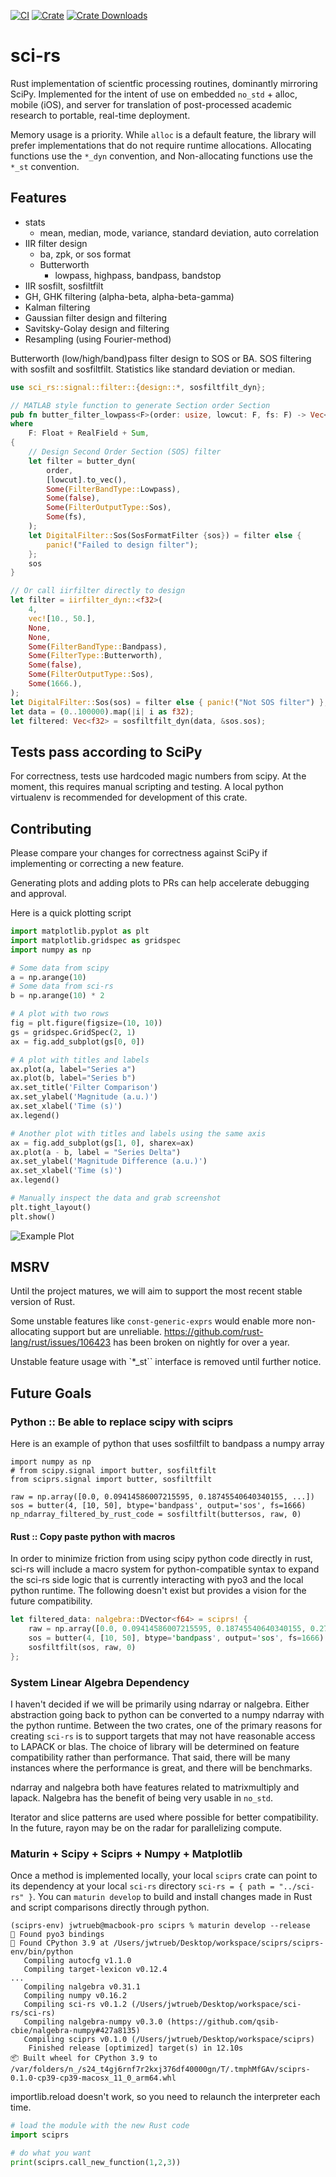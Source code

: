[![CI](https://github.com/qsib-cbie/sci-rs/actions/workflows/rust.yml/badge.svg)](https://github.com/qsib-cbie/sci-rs/actions/workflows/rust.yml)
[![Crate](https://img.shields.io/crates/v/sci-rs)](https://crates.io/crates/sci-rs)
[![Crate Downloads](https://img.shields.io/crates/d/sci-rs?label=downloads)](https://crates.io/crates/sci-rs)

# sci-rs

Rust implementation of scientfic processing routines, dominantly mirroring SciPy. Implemented for the intent of use on embedded `no_std` + alloc, mobile (iOS), and server for translation of post-processed academic research to portable, real-time deployment.


Memory usage is a priority. While `alloc` is a default feature, the library will prefer implementations that do not require runtime allocations. Allocating functions use the `*_dyn` convention, and Non-allocating functions use the `*_st` convention.

## Features

* stats
  * mean, median, mode, variance, standard deviation, auto correlation
* IIR filter design
  * ba, zpk, or sos format
  * Butterworth
    * lowpass, highpass, bandpass, bandstop
* IIR sosfilt, sosfiltfilt
* GH, GHK filtering (alpha-beta, alpha-beta-gamma)
* Kalman filtering
* Gaussian filter design and filtering
* Savitsky-Golay design and filtering
* Resampling (using Fourier-method)


Butterworth (low/high/band)pass filter design to SOS or BA. SOS filtering with sosfilt and sosfiltfilt. Statistics like standard deviation or median.

```rust
use sci_rs::signal::filter::{design::*, sosfiltfilt_dyn};

// MATLAB style function to generate Section order Section
pub fn butter_filter_lowpass<F>(order: usize, lowcut: F, fs: F) -> Vec<Sos<F>>
where
    F: Float + RealField + Sum,
{
    // Design Second Order Section (SOS) filter
    let filter = butter_dyn(
        order,
        [lowcut].to_vec(),
        Some(FilterBandType::Lowpass),
        Some(false),
        Some(FilterOutputType::Sos),
        Some(fs),
    );
    let DigitalFilter::Sos(SosFormatFilter {sos}) = filter else {
        panic!("Failed to design filter");
    };
    sos
}

// Or call iirfilter directly to design
let filter = iirfilter_dyn::<f32>(
    4,
    vec![10., 50.],
    None,
    None,
    Some(FilterBandType::Bandpass),
    Some(FilterType::Butterworth),
    Some(false),
    Some(FilterOutputType::Sos),
    Some(1666.),
);
let DigitalFilter::Sos(sos) = filter else { panic!("Not SOS filter") };
let data = (0..100000).map(|i| i as f32);
let filtered: Vec<f32> = sosfiltfilt_dyn(data, &sos.sos);
```

## Tests pass according to SciPy

For correctness, tests use hardcoded magic numbers from scipy. At the moment, this requires manual scripting and testing. A local python virtualenv is recommended for development of this crate.

## Contributing

Please compare your changes for correctness against SciPy if implementing or correcting a new feature.

Generating plots and adding plots to PRs can help accelerate debugging and approval.

Here is a quick plotting script

```python
import matplotlib.pyplot as plt
import matplotlib.gridspec as gridspec
import numpy as np

# Some data from scipy
a = np.arange(10)
# Some data from sci-rs
b = np.arange(10) * 2

# A plot with two rows
fig = plt.figure(figsize=(10, 10))
gs = gridspec.GridSpec(2, 1)
ax = fig.add_subplot(gs[0, 0])

# A plot with titles and labels
ax.plot(a, label="Series a")
ax.plot(b, label="Series b")
ax.set_title('Filter Comparison')
ax.set_ylabel('Magnitude (a.u.)')
ax.set_xlabel('Time (s)')
ax.legend()

# Another plot with titles and labels using the same axis
ax = fig.add_subplot(gs[1, 0], sharex=ax)
ax.plot(a - b, label = "Series Delta")
ax.set_ylabel('Magnitude Difference (a.u.)')
ax.set_xlabel('Time (s)')
ax.legend()

# Manually inspect the data and grab screenshot
plt.tight_layout()
plt.show()
```

![Example Plot](./images/example-plot.png)

## MSRV

Until the project matures, we will aim to support the most recent stable version of Rust.

Some unstable features like `const-generic-exprs` would enable more non-allocating support but are unreliable. https://github.com/rust-lang/rust/issues/106423 has been broken on nightly for over a year.

Unstable feature usage with `*_st`` interface is removed until further notice.

## Future Goals

### Python :: Be able to replace scipy with sciprs

Here is an example of python that uses sosfiltfilt to bandpass a numpy array

```python3
import numpy as np
# from scipy.signal import butter, sosfiltfilt
from sciprs.signal import butter, sosfiltfilt

raw = np.array([0.0, 0.09414586007215595, 0.18745540640340155, ...])
sos = butter(4, [10, 50], btype='bandpass', output='sos', fs=1666)
np_ndarray_filtered_by_rust_code = sosfiltfilt(buttersos, raw, 0)
```


#### Rust :: Copy paste python with macros

In order to minimize friction from using scipy python code directly in rust, sci-rs will include a macro system for python-compatible syntax to expand the sci-rs side logic that is currently interacting with pyo3 and the local python runtime. The following doesn't exist but provides a vision for the future compatibility.

```rust
let filtered_data: nalgebra::DVector<f64> = sciprs! {
    raw = np.array([0.0, 0.09414586007215595, 0.18745540640340155, 0.27909975437050305, 0.3682648115914595])
    sos = butter(4, [10, 50], btype='bandpass', output='sos', fs=1666)
    sosfiltfilt(sos, raw, 0)
};
```

### System Linear Algebra Dependency

I haven't decided if we will be primarily using ndarray or nalgebra. Either abstraction going back to python can be converted to a numpy ndarray with the python runtime. Between the two crates, one of the primary reasons for creating `sci-rs` is to support targets that may not have reasonable access to LAPACK or blas. The choice of library will be determined on feature compatibility rather than performance. That said, there will be many instances where the performance is great, and there will be benchmarks.

ndarray and nalgebra both have features related to matrixmultiply and lapack. Nalgebra has the benefit of being very usable in `no_std`.

Iterator and slice patterns are used where possible for better compatibility. In the future, rayon may be on the radar for parallelizing compute.


### Maturin + Scipy + Sciprs + Numpy + Matplotlib

Once a method is implemented locally, your local `sciprs` crate can point to its dependency at your local `sci-rs` directory `sci-rs = { path = "../sci-rs" }`. You can `maturin develop` to build and install changes made in Rust and script comparisons directly through python.

```
(sciprs-env) jwtrueb@macbook-pro sciprs % maturin develop --release
🔗 Found pyo3 bindings
🐍 Found CPython 3.9 at /Users/jwtrueb/Desktop/workspace/sciprs/sciprs-env/bin/python
   Compiling autocfg v1.1.0
   Compiling target-lexicon v0.12.4
...
   Compiling nalgebra v0.31.1
   Compiling numpy v0.16.2
   Compiling sci-rs v0.1.2 (/Users/jwtrueb/Desktop/workspace/sci-rs/sci-rs)
   Compiling nalgebra-numpy v0.3.0 (https://github.com/qsib-cbie/nalgebra-numpy#427a8135)
   Compiling sciprs v0.1.0 (/Users/jwtrueb/Desktop/workspace/sciprs)
    Finished release [optimized] target(s) in 12.10s
📦 Built wheel for CPython 3.9 to /var/folders/n_/s24_t4gj6rnf7r2kxj376df40000gn/T/.tmphMfGAv/sciprs-0.1.0-cp39-cp39-macosx_11_0_arm64.whl
```

importlib.reload doesn't work, so you need to relaunch the interpreter each time.

```python
# load the module with the new Rust code
import sciprs

# do what you want
print(sciprs.call_new_function(1,2,3))
```


